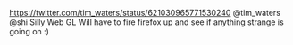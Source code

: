 https://twitter.com/tim_waters/status/621030965771530240 @tim_waters @shi Silly Web GL Will have to fire firefox up and see if anything strange is going on :)